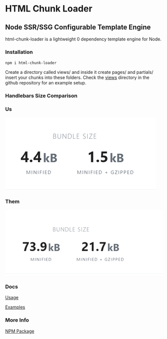 # HTML Chunk Loader

## Node SSR/SSG Configurable Template Engine

html-chunk-loader is a lightweight 0 dependency template engine for Node. 

### Installation

    npm i html-chunk-loader

Create a directory called views/ and inside it create pages/ and partials/ insert your chunks into these folders. Check the [views](https://github.com/abschill/html-chunk-loader/tree/master/views) directory in the github repository for an example setup.


### Handlebars Size Comparison

### Us

![html-chunk-loader](/docs/img/hcl.png)

### Them

![Handlebars](/docs/img/hbs.png) 

### Docs
[Usage](https://github.com/abschill/html-chunk-loader/blob/master/docs/simple_static.md)

[Examples](https://github.com/abschill/html-chunk-loader/tree/master/examples)
### More Info
[NPM Package](https://www.npmjs.com/package/html-chunk-loader)
